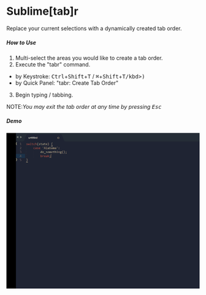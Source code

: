 # Sublime[tab]r
Replace your current selections with a dynamically created tab order.

##### How to Use
1. Multi-select the areas you would like to create a tab order.
2. Execute the "tabr" command.
  * by Keystroke: <kbd>Ctrl</kbd>+<kbd>Shift</kbd>+<kbd>T</kbd> / <kbd>⌘</kbd>+<kbd>Shift</kbd>+<kbd>T/kbd>)
  * by Quick Panel: "tabr: Create Tab Order"
3. Begin typing / tabbing.

NOTE:_You may exit the tab order at any time by pressing <kbd>Esc</kbd>_

##### Demo
![](assets/demo.gif)

<!---
---

### Install via Package Control
* Open Sublime Text 2/3
* Access your Command Palette <kbd>Ctrl</kbd>+<kbd>Shift</kbd>+<kbd>P</kbd> for Windows/Linux or <kbd>⌘</kbd>+<kbd>Shift</kbd>+<kbd>P</kbd> for Mac.
* Type "Package Control: Install Package" ... Press ENTER.
* Search for "SublimeTabr" ... Press ENTER.
* Done!
 -->
